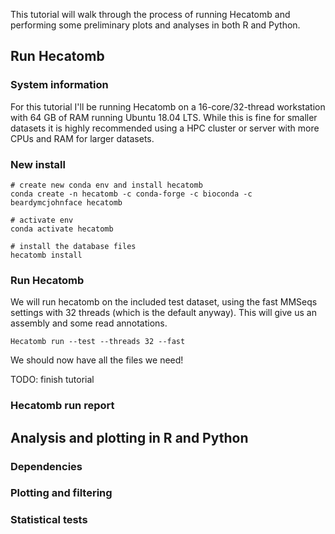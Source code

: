 This tutorial will walk through the process of running Hecatomb and performing some preliminary plots and analyses in both R and Python.

## Run Hecatomb

### System information

For this tutorial I'll be running Hecatomb on a 16-core/32-thread workstation with 64 GB of RAM running Ubuntu 18.04 LTS.
While this is fine for smaller datasets it is highly recommended using a HPC cluster or server with more CPUs and RAM for larger datasets.

### New install

```shell
# create new conda env and install hecatomb
conda create -n hecatomb -c conda-forge -c bioconda -c beardymcjohnface hecatomb

# activate env
conda activate hecatomb

# install the database files
hecatomb install
```

### Run Hecatomb

We will run hecatomb on the included test dataset, using the fast MMSeqs settings with 32 threads 
(which is the default anyway). This will give us an assembly and some read annotations.

```shell
Hecatomb run --test --threads 32 --fast
```

We should now have all the files we need!

TODO: finish tutorial

### Hecatomb run report

## Analysis and plotting in R and Python

### Dependencies

### Plotting and filtering

### Statistical tests


